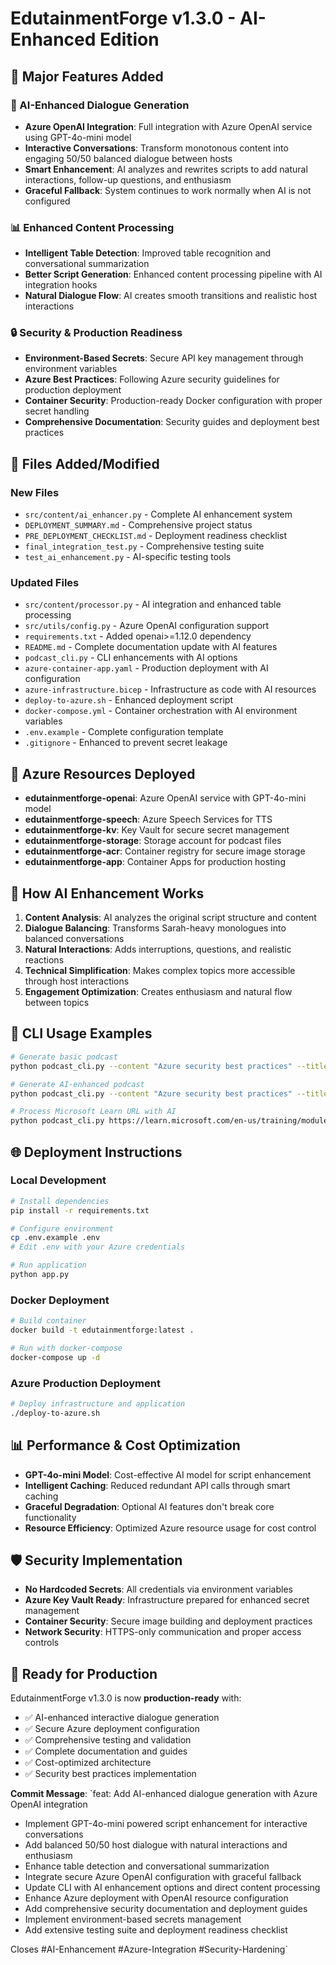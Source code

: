 # EdutainmentForge v1.3.0 - AI-Enhanced Edition

## 🎯 Major Features Added

### 🤖 AI-Enhanced Dialogue Generation
- **Azure OpenAI Integration**: Full integration with Azure OpenAI service using GPT-4o-mini model
- **Interactive Conversations**: Transform monotonous content into engaging 50/50 balanced dialogue between hosts
- **Smart Enhancement**: AI analyzes and rewrites scripts to add natural interactions, follow-up questions, and enthusiasm
- **Graceful Fallback**: System continues to work normally when AI is not configured

### 📊 Enhanced Content Processing
- **Intelligent Table Detection**: Improved table recognition and conversational summarization
- **Better Script Generation**: Enhanced content processing pipeline with AI integration hooks
- **Natural Dialogue Flow**: AI creates smooth transitions and realistic host interactions

### 🔒 Security & Production Readiness
- **Environment-Based Secrets**: Secure API key management through environment variables
- **Azure Best Practices**: Following Azure security guidelines for production deployment
- **Container Security**: Production-ready Docker configuration with proper secret handling
- **Comprehensive Documentation**: Security guides and deployment best practices

## 📁 Files Added/Modified

### New Files
- `src/content/ai_enhancer.py` - Complete AI enhancement system
- `DEPLOYMENT_SUMMARY.md` - Comprehensive project status
- `PRE_DEPLOYMENT_CHECKLIST.md` - Deployment readiness checklist
- `final_integration_test.py` - Comprehensive testing suite
- `test_ai_enhancement.py` - AI-specific testing tools

### Updated Files
- `src/content/processor.py` - AI integration and enhanced table processing
- `src/utils/config.py` - Azure OpenAI configuration support
- `requirements.txt` - Added openai>=1.12.0 dependency
- `README.md` - Complete documentation update with AI features
- `podcast_cli.py` - CLI enhancements with AI options
- `azure-container-app.yaml` - Production deployment with AI configuration
- `azure-infrastructure.bicep` - Infrastructure as code with AI resources
- `deploy-to-azure.sh` - Enhanced deployment script
- `docker-compose.yml` - Container orchestration with AI environment variables
- `.env.example` - Complete configuration template
- `.gitignore` - Enhanced to prevent secret leakage

## 🚀 Azure Resources Deployed

- **edutainmentforge-openai**: Azure OpenAI service with GPT-4o-mini model
- **edutainmentforge-speech**: Azure Speech Services for TTS
- **edutainmentforge-kv**: Key Vault for secure secret management
- **edutainmentforge-storage**: Storage account for podcast files
- **edutainmentforge-acr**: Container registry for secure image storage
- **edutainmentforge-app**: Container Apps for production hosting

## 🎪 How AI Enhancement Works

1. **Content Analysis**: AI analyzes the original script structure and content
2. **Dialogue Balancing**: Transforms Sarah-heavy monologues into balanced conversations
3. **Natural Interactions**: Adds interruptions, questions, and realistic reactions
4. **Technical Simplification**: Makes complex topics more accessible through host interactions
5. **Engagement Optimization**: Creates enthusiasm and natural flow between topics

## 🔧 CLI Usage Examples

```bash
# Generate basic podcast
python podcast_cli.py --content "Azure security best practices" --title "Security" --output "basic"

# Generate AI-enhanced podcast
python podcast_cli.py --content "Azure security best practices" --title "Security" --output "enhanced" --ai-enhance

# Process Microsoft Learn URL with AI
python podcast_cli.py https://learn.microsoft.com/en-us/training/modules/intro-to-azure-fundamentals/ --ai-enhance
```

## 🌐 Deployment Instructions

### Local Development
```bash
# Install dependencies
pip install -r requirements.txt

# Configure environment
cp .env.example .env
# Edit .env with your Azure credentials

# Run application
python app.py
```

### Docker Deployment
```bash
# Build container
docker build -t edutainmentforge:latest .

# Run with docker-compose
docker-compose up -d
```

### Azure Production Deployment
```bash
# Deploy infrastructure and application
./deploy-to-azure.sh
```

## 📊 Performance & Cost Optimization

- **GPT-4o-mini Model**: Cost-effective AI model for script enhancement
- **Intelligent Caching**: Reduced redundant API calls through smart caching
- **Graceful Degradation**: Optional AI features don't break core functionality
- **Resource Efficiency**: Optimized Azure resource usage for cost control

## 🛡️ Security Implementation

- **No Hardcoded Secrets**: All credentials via environment variables
- **Azure Key Vault Ready**: Infrastructure prepared for enhanced secret management
- **Container Security**: Secure image building and deployment practices
- **Network Security**: HTTPS-only communication and proper access controls

## 🎉 Ready for Production

EdutainmentForge v1.3.0 is now **production-ready** with:
- ✅ AI-enhanced interactive dialogue generation
- ✅ Secure Azure deployment configuration
- ✅ Comprehensive testing and validation
- ✅ Complete documentation and guides
- ✅ Cost-optimized architecture
- ✅ Security best practices implementation

**Commit Message**: `feat: Add AI-enhanced dialogue generation with Azure OpenAI integration

- Implement GPT-4o-mini powered script enhancement for interactive conversations
- Add balanced 50/50 host dialogue with natural interactions and enthusiasm  
- Enhance table detection and conversational summarization
- Integrate secure Azure OpenAI configuration with graceful fallback
- Update CLI with AI enhancement options and direct content processing
- Enhance Azure deployment with OpenAI resource configuration
- Add comprehensive security documentation and deployment guides
- Implement environment-based secrets management
- Add extensive testing suite and deployment readiness checklist

Closes #AI-Enhancement #Azure-Integration #Security-Hardening`
